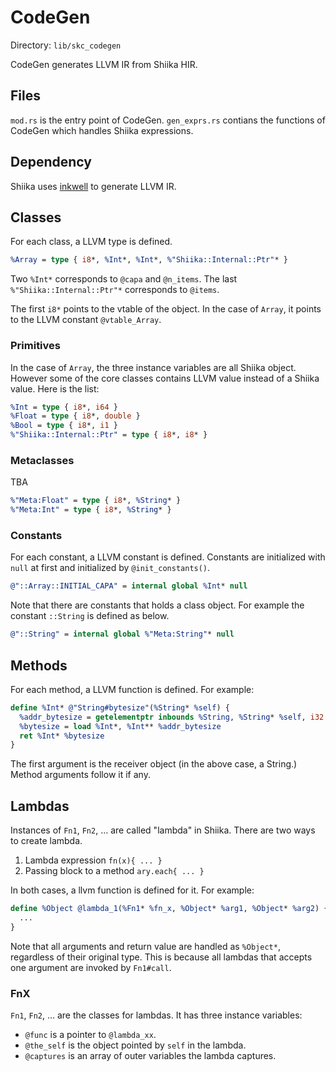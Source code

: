 # CodeGen

Directory: `lib/skc_codegen`

CodeGen generates LLVM IR from Shiika HIR.

## Files

`mod.rs` is the entry point of CodeGen. `gen_exprs.rs` contians the functions of CodeGen which handles Shiika expressions.

## Dependency

Shiika uses [inkwell](https://github.com/TheDan64/inkwell) to generate LLVM IR.

## Classes

For each class, a LLVM type is defined.

```llvm
%Array = type { i8*, %Int*, %Int*, %"Shiika::Internal::Ptr"* }
```

Two `%Int*` corresponds to `@capa` and `@n_items`. The last `%"Shiika::Internal::Ptr"*` corresponds to `@items`.

The first `i8*` points to the vtable of the object. In the case of `Array`, it points to the LLVM constant `@vtable_Array`.

### Primitives

In the case of `Array`, the three instance variables are all Shiika object. However some of the core classes contains LLVM value instead of a Shiika value. Here is the list:

```llvm
%Int = type { i8*, i64 }
%Float = type { i8*, double }
%Bool = type { i8*, i1 }
%"Shiika::Internal::Ptr" = type { i8*, i8* }
```

### Metaclasses

TBA

```llvm
%"Meta:Float" = type { i8*, %String* }
%"Meta:Int" = type { i8*, %String* }
```

### Constants

For each constant, a LLVM constant is defined. Constants are initialized with `null` at first and initialized by `@init_constants()`.

```llvm
@"::Array::INITIAL_CAPA" = internal global %Int* null
```

Note that there are constants that holds a class object. For example the constant `::String` is defined as below.

```llvm
@"::String" = internal global %"Meta:String"* null
```

## Methods

For each method, a LLVM function is defined. For example:

```llvm
define %Int* @"String#bytesize"(%String* %self) {
  %addr_bytesize = getelementptr inbounds %String, %String* %self, i32 0, i32 2
  %bytesize = load %Int*, %Int** %addr_bytesize
  ret %Int* %bytesize
}
```

The first argument is the receiver object (in the above case, a String.) Method arguments follow it if any.

## Lambdas

Instances of `Fn1`, `Fn2`, ... are called "lambda" in Shiika. There are two ways to create lambda.

1. Lambda expression `fn(x){ ... }`
2. Passing block to a method `ary.each{ ... }`

In both cases, a llvm function is defined for it. For example:

```llvm
define %Object @lambda_1(%Fn1* %fn_x, %Object* %arg1, %Object* %arg2) {
  ...
}
```

Note that all arguments and return value are handled as `%Object*`, regardless of their original type. This is because all lambdas that accepts one argument are invoked by `Fn1#call`.

### FnX

`Fn1`, `Fn2`, ... are the classes for lambdas. It has three instance variables:

- `@func` is a pointer to `@lambda_xx`.
- `@the_self` is the object pointed by `self` in the lambda.
- `@captures` is an array of outer variables the lambda captures.
